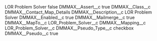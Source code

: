 <?xml version="1.0" encoding="UTF-8"?>
<CustomMetadata xmlns="http://soap.sforce.com/2006/04/metadata" xmlns:xsi="http://www.w3.org/2001/XMLSchema-instance" xmlns:xsd="http://www.w3.org/2001/XMLSchema">
    <label>LOR Problem Solver</label>
    <protected>false</protected>
    <values>
        <field>DMMAX__Assert__c</field>
        <value xsi:type="xsd:boolean">true</value>
    </values>
    <values>
        <field>DMMAX__Class__c</field>
        <value xsi:type="xsd:string">DMMAX__Contact_Map_Details</value>
    </values>
    <values>
        <field>DMMAX__Description__c</field>
        <value xsi:type="xsd:string">LOR Problem Solver</value>
    </values>
    <values>
        <field>DMMAX__Enabled__c</field>
        <value xsi:type="xsd:boolean">true</value>
    </values>
    <values>
        <field>DMMAX__Mailmerge__c</field>
        <value xsi:type="xsd:boolean">true</value>
    </values>
    <values>
        <field>DMMAX__MapTo__c</field>
        <value xsi:type="xsd:string">LOR_Problem_Solver__c</value>
    </values>
    <values>
        <field>DMMAX__Mapping__c</field>
        <value xsi:type="xsd:string">LOR_Problem_Solver__c</value>
    </values>
    <values>
        <field>DMMAX__Pseudo_Type__c</field>
        <value xsi:type="xsd:string">checkbox</value>
    </values>
    <values>
        <field>DMMAX__Pseudo__c</field>
        <value xsi:type="xsd:boolean">true</value>
    </values>
</CustomMetadata>
